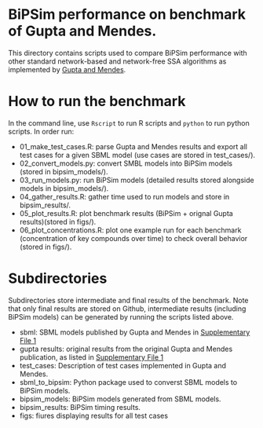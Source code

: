 
# BiPSim performance on benchmark of Gupta and Mendes.

This directory contains scripts used to compare BiPSim performance with other standard network-based and network-free SSA algorithms as implemented by [Gupta and Mendes](https://www.ncbi.nlm.nih.gov/pmc/articles/PMC6013266/).

# How to run the benchmark

In the command line, use `Rscript` to run R scripts and `python` to run python scripts. In order run:
 - 01_make_test_cases.R: parse Gupta and Mendes results and export all test cases for a given SBML model (use cases are stored in test_cases/).
 - 02_convert_models.py: convert SMBL models into BiPSim models (stored in bipsim_models/).
 - 03_run_models.py: run BiPSim models (detailed results stored alongside models in bipsim_models/).
 - 04_gather_results.R: gather time used to run models and store in bipsim_results/.
 - 05_plot_results.R: plot benchmark results (BiPSim + orignal Gupta results)(stored in figs/).
 - 06_plot_concentrations.R: plot one example run for each benchmark (concentration of key compounds over time) to check overall behavior (stored in figs/).
 
# Subdirectories

Subdirectories store intermediate and final results of the benchmark. Note that only final results are stored on Github, intermediate results (including BiPSim models) can be generated by running the scripts listed above.

 - sbml: SBML models published by Gupta and Mendes in [Supplementary File 1](https://www.mdpi.com/2079-3197/6/1/9/s1)
 - gupta results: original results from the original Gupta and Mendes publication, as listed in [Supplementary File 1](https://www.mdpi.com/2079-3197/6/1/9/s1)
 - test_cases: Description of test cases implemented in Gupta and Mendes.
 - sbml_to_bipsim: Python package used to converst SBML models to BiPSim models.
 - bipsim_models: BiPSim models generated from SBML models.
 - bipsim_results: BiPSim timing results.
 - figs: fiures displaying results for all test cases 
 
